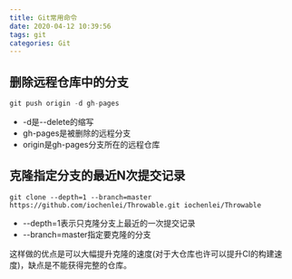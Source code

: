 ```yaml
---
title: Git常用命令
date: 2020-04-12 10:39:56
tags: git
categories: Git
---
```


## 删除远程仓库中的分支

```java
git push origin -d gh-pages
```

+ -d是--delete的缩写
+ gh-pages是被删除的远程分支
+ origin是gh-pages分支所在的远程仓库

## 克隆指定分支的最近N次提交记录

```text
git clone --depth=1 --branch=master https://github.com/iochenlei/Throwable.git iochenlei/Throwable
```

+ --depth=1表示只克隆分支上最近的一次提交记录
+ --branch=master指定要克隆的分支

这样做的优点是可以大幅提升克隆的速度(对于大仓库也许可以提升CI的构建速度)，缺点是不能获得完整的仓库。

